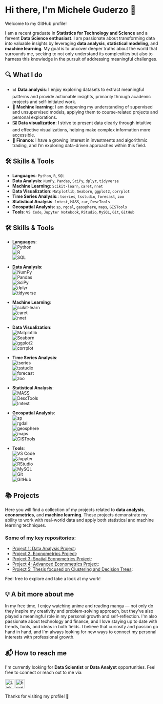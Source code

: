 # Hi there, I'm Michele Guderzo 👋

Welcome to my GitHub profile!

I am a recent graduate in **Statistics for Technology and Science** and a fervent **Data Science enthusiast**. I am passionate about transforming data into valuable insights by leveraging **data analysis**, **statistical modeling**, and **machine learning**. My goal is to uncover deeper truths about the world that surrounds me, seeking to not only understand its complexities but also to harness this knowledge in the pursuit of addressing meaningful challenges.

## 🔍 What I do

- 📊 **Data analysis**: I enjoy exploring datasets to extract meaningful patterns and provide actionable insights, primarily through academic projects and self-initiated work.
- 🤖 **Machine learning**: I am deepening my understanding of supervised and unsupervised models, applying them to course-related projects and personal explorations.
- 🖼️ **Data visualization**: I strive to present data clearly through intuitive and effective visualizations, helping make complex information more accessible.
- 💸 **Finance**: I have a growing interest in investments and algorithmic trading, and I’m exploring data-driven approaches within this field.

## 🛠️ Skills & Tools

- **Languages**: `Python`, `R`, `SQL`
- **Data Analysis**: `NumPy`, `Pandas`, `SciPy`, `dplyr`, `tidyverse`
- **Machine Learning**: `Scikit-learn`, `caret`, `nnet`
- **Data Visualization**: `Matplotlib`, `Seaborn`, `ggplot2`, `corrplot`
- **Time Series Analysis:**: `tseries`, `tsstudio`, `forecast`, `zoo`
- **Statistical Analysis**: `lmtest`, `MASS`, `car`, `DescTools`
- **Geospatial Analysis**: `sp`, `rgdal`, `geosphere`, `maps`, `GISTools`
- **Tools**: `VS Code`, `Jupyter Notebook`, `RStudio`, `MySQL`, `Git`, `GitHub`


## 🛠️ Skills & Tools

- **Languages**:  
  ![Python](https://img.shields.io/badge/-Python-blue?logo=python&logoColor=white&style=flat)  
  ![R](https://img.shields.io/badge/-R-276DC3?logo=r&logoColor=white&style=flat)  
  ![SQL](https://img.shields.io/badge/-SQL-4479A1?logo=postgresql&logoColor=white&style=flat)

- **Data Analysis**:  
  ![NumPy](https://img.shields.io/badge/-NumPy-013243?logo=numpy&logoColor=white&style=flat)  
  ![Pandas](https://img.shields.io/badge/-Pandas-150458?logo=pandas&logoColor=white&style=flat)  
  ![SciPy](https://img.shields.io/badge/-SciPy-8CAAE6?logo=scipy&logoColor=white&style=flat)  
  ![dplyr](https://img.shields.io/badge/-dplyr-4F7E2F?logo=r&logoColor=white&style=flat)  
  ![tidyverse](https://img.shields.io/badge/-tidyverse-2F4F68?logo=r&logoColor=white&style=flat)

- **Machine Learning**:  
  ![scikit-learn](https://img.shields.io/badge/-scikit%20learn-F7931E?logo=scikit-learn&logoColor=white&style=flat)  
  ![caret](https://img.shields.io/badge/-caret-0072B2?logo=r&logoColor=white&style=flat)  
  ![nnet](https://img.shields.io/badge/-nnet-003B58?logo=r&logoColor=white&style=flat)

- **Data Visualization**:  
  ![Matplotlib](https://img.shields.io/badge/-Matplotlib-11557C?logo=matplotlib&logoColor=white&style=flat)  
  ![Seaborn](https://img.shields.io/badge/-Seaborn-2D3E50?logo=seaborn&logoColor=white&style=flat)  
  ![ggplot2](https://img.shields.io/badge/-ggplot2-00A9E0?logo=ggplot2&logoColor=white&style=flat)  
  ![corrplot](https://img.shields.io/badge/-corrplot-62C5F2?logo=r&logoColor=white&style=flat)

- **Time Series Analysis**:  
  ![tseries](https://img.shields.io/badge/-tseries-003B58?logo=r&logoColor=white&style=flat)  
  ![tsstudio](https://img.shields.io/badge/-tsstudio-5D5D5D?logo=r&logoColor=white&style=flat)  
  ![forecast](https://img.shields.io/badge/-forecast-276DC3?logo=r&logoColor=white&style=flat)  
  ![zoo](https://img.shields.io/badge/-zoo-278B98?logo=r&logoColor=white&style=flat)

- **Statistical Analysis**:  
  ![MASS](https://img.shields.io/badge/-MASS-5F6A6A?logo=r&logoColor=white&style=flat)  
  ![DescTools](https://img.shields.io/badge/-DescTools-4F77A3?logo=r&logoColor=white&style=flat)  
  ![lmtest](https://img.shields.io/badge/-lmtest-1C7C4D?logo=r&logoColor=white&style=flat)

- **Geospatial Analysis**:  
  ![sp](https://img.shields.io/badge/-sp-68A8A8?logo=r&logoColor=white&style=flat)  
  ![rgdal](https://img.shields.io/badge/-rgdal-5F8A92?logo=r&logoColor=white&style=flat)  
  ![geosphere](https://img.shields.io/badge/-geosphere-004B3D?logo=r&logoColor=white&style=flat)  
  ![maps](https://img.shields.io/badge/-maps-2D3333?logo=r&logoColor=white&style=flat)  
  ![GISTools](https://img.shields.io/badge/-GISTools-FF6F61?logo=r&logoColor=white&style=flat)

- **Tools**:  
  ![VS Code](https://img.shields.io/badge/-VS%20Code-007ACC?logo=visual-studio-code&logoColor=white&style=flat)  
  ![Jupyter](https://img.shields.io/badge/-Jupyter-F37626?logo=jupyter&logoColor=white&style=flat)  
  ![RStudio](https://img.shields.io/badge/-RStudio-75AADB?logo=rstudio&logoColor=white&style=flat)  
  ![MySQL](https://img.shields.io/badge/-MySQL-4479A1?logo=mysql&logoColor=white&style=flat)  
  ![Git](https://img.shields.io/badge/-Git-F05032?logo=git&logoColor=white&style=flat)  
  ![GitHub](https://img.shields.io/badge/-GitHub-181717?logo=github&logoColor=white&style=flat)


## 📚 Projects

Here you will find a collection of my projects related to **data analysis**, **econometrics**, and **machine learning**. These projects demonstrate my ability to work with real-world data and apply both statistical and machine learning techniques.

### Some of my key repositories:

- [Project 1: Data Analysis Project](link-to-project):
- [Project 2: Econometrics Project](link-to-project):
- [Project 3: Spatial Econometrics Project](link-to-project):
- [Project 4: Advanced Econometrics Project](link-to-project):
- [Project 5: Thesis focused on Clustering and Decision Trees](link-to-project):

Feel free to explore and take a look at my work!

## 💡 A bit more about me

In my free time, I enjoy watching anime and reading manga — not only do they inspire my creativity and problem-solving approach, but they’ve also played a meaningful role in my personal growth and self-reflection.
I'm also passionate about technology and finance, and I love staying up to date with trends, tools, and ideas in both fields.
I believe that curiosity and passion go hand in hand, and I'm always looking for new ways to connect my personal interests with professional growth.

## 📬 How to reach me

I'm currently looking for **Data Scientist** or **Data Analyst** opportunities. Feel free to connect or reach out to me via:

<!-- [![LinkedIn](https://img.shields.io/badge/LinkedIn-blue?logo=linkedin)](https://www.linkedin.com/in/micheleguderzo)
[![Email](https://img.shields.io/badge/Email-gmail?logo=gmail)](mailto:guderzo.michele@gmail.com) -->

[<img src="https://cdn.jsdelivr.net/gh/devicons/devicon/icons/linkedin/linkedin-original.svg" alt="LinkedIn" width="30"/>](https://www.linkedin.com/in/micheleguderzo)
[<img src="https://upload.wikimedia.org/wikipedia/commons/4/4e/Gmail_Icon.png" alt="Email" width="30"/>](mailto:guderzo.michele@gmail.com)

Thanks for visiting my profile! 🙌

<!-- Badge for statistics
## 📊 GitHub Stats
![Michele's GitHub Stats](https://github-readme-stats.vercel.app/api?username=tuo-username&show_icons=true&hide_title=true&count_private=true&hide=prs&theme=radical)
## 🗣️ Most Used Languages
![Top Langs](https://github-readme-stats.vercel.app/api/top-langs/?username=tuo-username&layout=compact&theme=radical) -->
